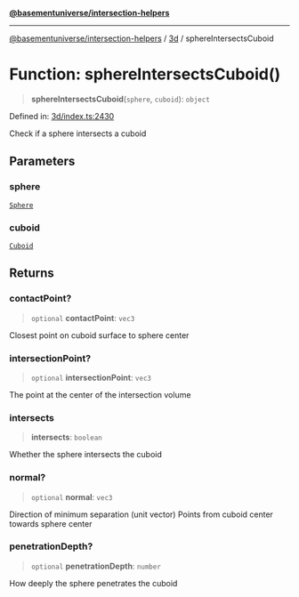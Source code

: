 [**@basementuniverse/intersection-helpers**](../../README.md)

***

[@basementuniverse/intersection-helpers](../../README.md) / [3d](../README.md) / sphereIntersectsCuboid

# Function: sphereIntersectsCuboid()

> **sphereIntersectsCuboid**(`sphere`, `cuboid`): `object`

Defined in: [3d/index.ts:2430](https://github.com/basementuniverse/intersection-helpers/blob/d942e5cf9ee51dc3854d6fbfe1d84a7ecd83c1ca/src/3d/index.ts#L2430)

Check if a sphere intersects a cuboid

## Parameters

### sphere

[`Sphere`](../types/type-aliases/Sphere.md)

### cuboid

[`Cuboid`](../types/type-aliases/Cuboid.md)

## Returns

### contactPoint?

> `optional` **contactPoint**: `vec3`

Closest point on cuboid surface to sphere center

### intersectionPoint?

> `optional` **intersectionPoint**: `vec3`

The point at the center of the intersection volume

### intersects

> **intersects**: `boolean`

Whether the sphere intersects the cuboid

### normal?

> `optional` **normal**: `vec3`

Direction of minimum separation (unit vector)
Points from cuboid center towards sphere center

### penetrationDepth?

> `optional` **penetrationDepth**: `number`

How deeply the sphere penetrates the cuboid
